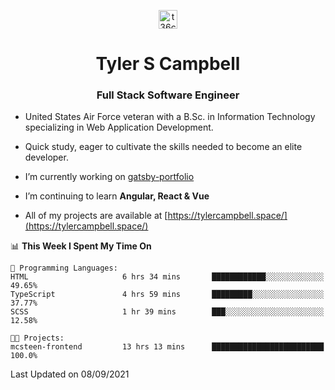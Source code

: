 <p align="center">
<a href="https://www.linkedin.com/in/t36campbell" target="blank"><img align="center" src="https://ik.imagekit.io/t36campbell/Portfolio/linkedin.png.original_m8bbGgPh6.png" alt="t36campbell" height="30" width="30" /></a>
</p>
<h1 align="center">Tyler S Campbell</h1>
<h3 align="center">Full Stack Software Engineer</h3>

* United States Air Force veteran with a B.Sc. in Information Technology specializing in Web Application Development. 

* Quick study, eager to cultivate the skills needed to become an elite developer.

* I’m currently working on [gatsby-portfolio](https://github.com/t36campbell/gatsby-portfolio)

* I’m continuing to learn **Angular, React & Vue**

* All of my projects are available at [https://tylercampbell.space/](https://tylercampbell.space/)

<!--START_SECTION:waka-->
📊 **This Week I Spent My Time On** 

```text
💬 Programming Languages: 
HTML                     6 hrs 34 mins       ████████████░░░░░░░░░░░░░   49.65% 
TypeScript               4 hrs 59 mins       █████████░░░░░░░░░░░░░░░░   37.77% 
SCSS                     1 hr 39 mins        ███░░░░░░░░░░░░░░░░░░░░░░   12.58%

🐱‍💻 Projects: 
mcsteen-frontend         13 hrs 13 mins      █████████████████████████   100.0%

```


 Last Updated on 08/09/2021
<!--END_SECTION:waka-->

